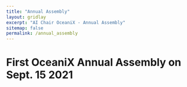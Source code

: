 ```yaml
---
title: "Annual Assembly"
layout: gridlay
excerpt: "AI Chair OceaniX - Annual Assembly"
sitemap: false
permalink: /annual_assembly
---
```


# First OceaniX Annual Assembly on Sept. 15 2021



